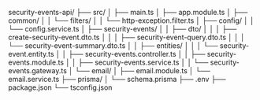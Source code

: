 

security-events-api/
├── src/
│ ├── main.ts
│ ├── app.module.ts
│ ├── common/
│ │ └── filters/
│ │ └── http-exception.filter.ts
│ ├── config/
│ │ └── config.service.ts
│ ├── security-events/
│ │ ├── dto/
│ │ │ ├── create-security-event.dto.ts
│ │ │ ├── security-event-query.dto.ts
│ │ │ └── security-event-summary.dto.ts
│ │ ├── entities/
│ │ │ └── security-event.entity.ts
│ │ ├── security-events.controller.ts
│ │ ├── security-events.module.ts
│ │ ├── security-events.service.ts
│ │ └── security-events.gateway.ts
│ └── email/
│ ├── email.module.ts
│ └── email.service.ts
├── prisma/
│ └── schema.prisma
├── .env
├── package.json
└── tsconfig.json

